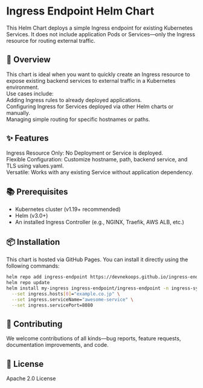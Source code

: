 # Ingress Endpoint Helm Chart

This Helm Chart deploys a simple Ingress endpoint for existing Kubernetes Services. It does not include application Pods or Services—only the Ingress resource for routing external traffic.

## 🚀 Overview

This chart is ideal when you want to quickly create an Ingress resource to expose existing backend services to external traffic in a Kubernetes environment.  
Use cases include:  
Adding Ingress rules to already deployed applications.    
Configuring Ingress for Services deployed via other Helm charts or manually.  
Managing simple routing for specific hostnames or paths.  


## ✨ Features
Ingress Resource Only: No Deployment or Service is deployed.  
Flexible Configuration: Customize hostname, path, backend service, and TLS using values.yaml.  
Versatile: Works with any existing Service without application dependency.


## 📚 Prerequisites
- Kubernetes cluster (v1.19+ recommended)
- Helm (v3.0+)
- An installed Ingress Controller (e.g., NGINX, Traefik, AWS ALB, etc.)


## 📦 Installation
This chart is hosted via GitHub Pages. You can install it directly using the following commands:
```bash
helm repo add ingress-endpoint https://devnekoops.github.io/ingress-endpoint/
helm repo update
helm install my-ingress ingress-endpoint/ingress-endpoint -n ingress-system --create-namespace \
  --set ingress.hosts[0]="example.co.jp" \
  --set ingress.serviceName="awesome-service" \
  --set ingress.servicePort=8080
```

## 🤝 Contributing

We welcome contributions of all kinds—bug reports, feature requests, documentation improvements, and code.

## 📄 License

Apache 2.0 License

